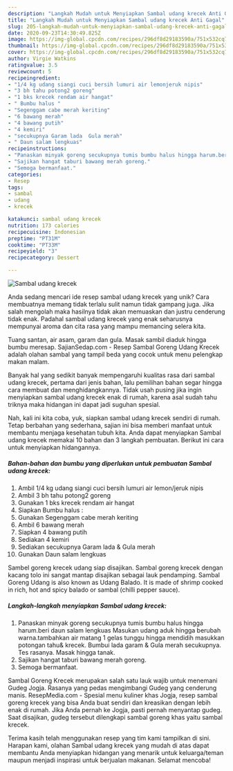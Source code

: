 ```yaml
---
description: "Langkah Mudah untuk Menyiapkan Sambal udang krecek Anti Gagal"
title: "Langkah Mudah untuk Menyiapkan Sambal udang krecek Anti Gagal"
slug: 205-langkah-mudah-untuk-menyiapkan-sambal-udang-krecek-anti-gagal
date: 2020-09-23T14:30:49.825Z
image: https://img-global.cpcdn.com/recipes/296df8d29183590a/751x532cq70/sambal-udang-krecek-foto-resep-utama.jpg
thumbnail: https://img-global.cpcdn.com/recipes/296df8d29183590a/751x532cq70/sambal-udang-krecek-foto-resep-utama.jpg
cover: https://img-global.cpcdn.com/recipes/296df8d29183590a/751x532cq70/sambal-udang-krecek-foto-resep-utama.jpg
author: Virgie Watkins
ratingvalue: 3.5
reviewcount: 5
recipeingredient:
- "1/4 kg udang siangi cuci bersih lumuri air lemonjeruk nipis"
- "3 bh tahu potong2 goreng"
- "1 bks krecek rendam air hangat"
- " Bumbu halus "
- "Segenggam cabe merah keriting"
- "6 bawang merah"
- "4 bawang putih"
- "4 kemiri"
- "secukupnya Garam lada  Gula merah"
- " Daun salam lengkuas"
recipeinstructions:
- "Panaskan minyak goreng secukupnya tumis bumbu halus hingga harum.beri daun salam lengkuas Masukan udang aduk hingga berubah warna.tambahkan air matang 1 gelas tunggu hingga mendidih masukkan potongan tahu&amp; krecek. Bumbui lada garam &amp; Gula merah secukupnya. Tes rasanya. Masak hingga tanak."
- "Sajikan hangat taburi bawang merah goreng."
- "Semoga bermanfaat."
categories:
- Resep
tags:
- sambal
- udang
- krecek

katakunci: sambal udang krecek 
nutrition: 173 calories
recipecuisine: Indonesian
preptime: "PT31M"
cooktime: "PT33M"
recipeyield: "3"
recipecategory: Dessert

---
```



![Sambal udang krecek](https://img-global.cpcdn.com/recipes/296df8d29183590a/751x532cq70/sambal-udang-krecek-foto-resep-utama.jpg)

Anda sedang mencari ide resep sambal udang krecek yang unik? Cara membuatnya memang tidak terlalu sulit namun tidak gampang juga. Jika salah mengolah maka hasilnya tidak akan memuaskan dan justru cenderung tidak enak. Padahal sambal udang krecek yang enak seharusnya mempunyai aroma dan cita rasa yang mampu memancing selera kita.

Tuang santan, air asam, garam dan gula. Masak sambil diaduk hingga bumbu meresap. SajianSedap.com - Resep Sambal Goreng Udang Krecek adalah olahan sambal yang tampil beda yang cocok untuk menu pelengkap makan malam.

Banyak hal yang sedikit banyak mempengaruhi kualitas rasa dari sambal udang krecek, pertama dari jenis bahan, lalu pemilihan bahan segar hingga cara membuat dan menghidangkannya. Tidak usah pusing jika ingin menyiapkan sambal udang krecek enak di rumah, karena asal sudah tahu triknya maka hidangan ini dapat jadi suguhan spesial.


Nah, kali ini kita coba, yuk, siapkan sambal udang krecek sendiri di rumah. Tetap berbahan yang sederhana, sajian ini bisa memberi manfaat untuk membantu menjaga kesehatan tubuh kita. Anda dapat menyiapkan Sambal udang krecek memakai 10 bahan dan 3 langkah pembuatan. Berikut ini cara untuk menyiapkan hidangannya.

<!--inarticleads1-->

##### Bahan-bahan dan bumbu yang diperlukan untuk pembuatan Sambal udang krecek:

1. Ambil 1/4 kg udang siangi cuci bersih lumuri air lemon/jeruk nipis
1. Ambil 3 bh tahu potong2 goreng
1. Gunakan 1 bks krecek rendam air hangat
1. Siapkan  Bumbu halus :
1. Gunakan Segenggam cabe merah keriting
1. Ambil 6 bawang merah
1. Siapkan 4 bawang putih
1. Sediakan 4 kemiri
1. Sediakan secukupnya Garam lada &amp; Gula merah
1. Gunakan  Daun salam lengkuas


Sambel goreng krecek udang siap disajikan. Sambal goreng krecek dengan kacang tolo ini sangat mantap disajikan sebagai lauk pendamping. Sambal Goreng Udang is also known as Udang Balado. It is made of shrimp cooked in rich, hot and spicy balado or sambal (chilli pepper sauce). 

<!--inarticleads2-->

##### Langkah-langkah menyiapkan Sambal udang krecek:

1. Panaskan minyak goreng secukupnya tumis bumbu halus hingga harum.beri daun salam lengkuas Masukan udang aduk hingga berubah warna.tambahkan air matang 1 gelas tunggu hingga mendidih masukkan potongan tahu&amp; krecek. Bumbui lada garam &amp; Gula merah secukupnya. Tes rasanya. Masak hingga tanak.
1. Sajikan hangat taburi bawang merah goreng.
1. Semoga bermanfaat.


Sambal Goreng Krecek merupakan salah satu lauk wajib untuk menemani Gudeg Jogja. Rasanya yang pedas mengimbangi Gudeg yang cenderung manis. ResepMedia.com - Spesial menu kuliner khas Jogja, resep sambal goreng krecek yang bisa Anda buat sendiri dan kreasikan dengan lebih enak di rumah. Jika Anda pernah ke Jogja, pasti pernah menyantap gudeg. Saat disajikan, gudeg tersebut dilengkapi sambal goreng khas yaitu sambal krecek. 

Terima kasih telah menggunakan resep yang tim kami tampilkan di sini. Harapan kami, olahan Sambal udang krecek yang mudah di atas dapat membantu Anda menyiapkan hidangan yang menarik untuk keluarga/teman maupun menjadi inspirasi untuk berjualan makanan. Selamat mencoba!
